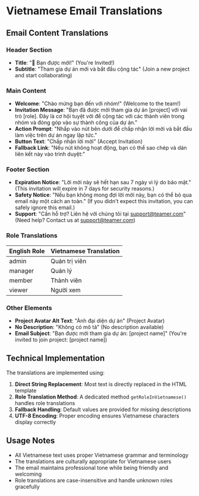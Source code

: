 # Vietnamese Email Translations

## Email Content Translations

### Header Section
- **Title**: "🎉 Bạn được mời!" (You're Invited!)
- **Subtitle**: "Tham gia dự án mới và bắt đầu cộng tác" (Join a new project and start collaborating)

### Main Content
- **Welcome**: "Chào mừng bạn đến với nhóm!" (Welcome to the team!)
- **Invitation Message**: "Bạn đã được mời tham gia dự án [project] với vai trò [role]. Đây là cơ hội tuyệt vời để cộng tác với các thành viên trong nhóm và đóng góp vào sự thành công của dự án."
- **Action Prompt**: "Nhấp vào nút bên dưới để chấp nhận lời mời và bắt đầu làm việc trên dự án ngay lập tức."
- **Button Text**: "Chấp nhận lời mời" (Accept Invitation)
- **Fallback Link**: "Nếu nút không hoạt động, bạn có thể sao chép và dán liên kết này vào trình duyệt:"

### Footer Section
- **Expiration Notice**: "Lời mời này sẽ hết hạn sau 7 ngày vì lý do bảo mật." (This invitation will expire in 7 days for security reasons.)
- **Safety Notice**: "Nếu bạn không mong đợi lời mời này, bạn có thể bỏ qua email này một cách an toàn." (If you didn't expect this invitation, you can safely ignore this email.)
- **Support**: "Cần hỗ trợ? Liên hệ với chúng tôi tại support@teamer.com" (Need help? Contact us at support@teamer.com)

### Role Translations
| English Role | Vietnamese Translation |
|--------------|----------------------|
| admin        | Quản trị viên        |
| manager      | Quản lý              |
| member       | Thành viên           |
| viewer       | Người xem            |

### Other Elements
- **Project Avatar Alt Text**: "Ảnh đại diện dự án" (Project Avatar)
- **No Description**: "Không có mô tả" (No description available)
- **Email Subject**: "Bạn được mời tham gia dự án: [project name]" (You're invited to join project: [project name])

## Technical Implementation

The translations are implemented using:
1. **Direct String Replacement**: Most text is directly replaced in the HTML template
2. **Role Translation Method**: A dedicated method `getRoleInVietnamese()` handles role translations
3. **Fallback Handling**: Default values are provided for missing descriptions
4. **UTF-8 Encoding**: Proper encoding ensures Vietnamese characters display correctly

## Usage Notes

- All Vietnamese text uses proper Vietnamese grammar and terminology
- The translations are culturally appropriate for Vietnamese users
- The email maintains professional tone while being friendly and welcoming
- Role translations are case-insensitive and handle unknown roles gracefully 